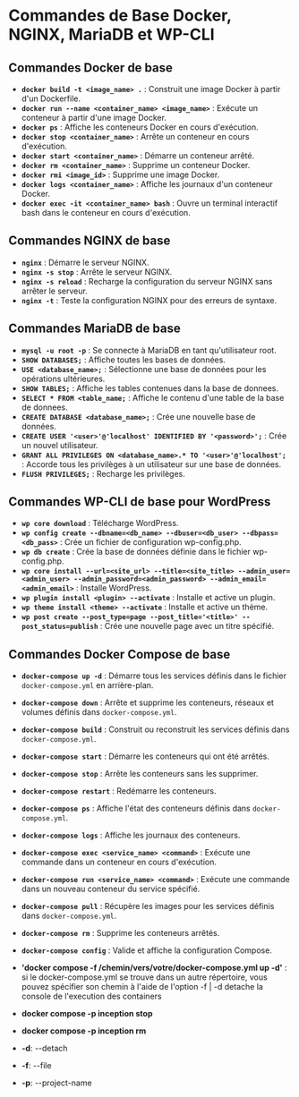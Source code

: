 # Commandes de Base Docker, NGINX, MariaDB et WP-CLI

## Commandes Docker de base
- **`docker build -t <image_name> .`** : Construit une image Docker à partir d'un Dockerfile.
- **`docker run --name <container_name> <image_name>`** : Exécute un conteneur à partir d'une image Docker.
- **`docker ps`** : Affiche les conteneurs Docker en cours d'exécution.
- **`docker stop <container_name>`** : Arrête un conteneur en cours d'exécution.
- **`docker start <container_name>`** : Démarre un conteneur arrêté.
- **`docker rm <container_name>`** : Supprime un conteneur Docker.
- **`docker rmi <image_id>`** : Supprime une image Docker.
- **`docker logs <container_name>`** : Affiche les journaux d'un conteneur Docker.
- **`docker exec -it <container_name> bash`** : Ouvre un terminal interactif bash dans le conteneur en cours d'exécution.

## Commandes NGINX de base
- **`nginx`** : Démarre le serveur NGINX.
- **`nginx -s stop`** : Arrête le serveur NGINX.
- **`nginx -s reload`** : Recharge la configuration du serveur NGINX sans arrêter le serveur.
- **`nginx -t`** : Teste la configuration NGINX pour des erreurs de syntaxe.

## Commandes MariaDB de base
- **`mysql -u root -p`** : Se connecte à MariaDB en tant qu'utilisateur root.
- **`SHOW DATABASES;`** : Affiche toutes les bases de données.
- **`USE <database_name>;`** : Sélectionne une base de données pour les opérations ultérieures.
- **`SHOW TABLES;`** : Affiche les tables contenues dans la base de donnees.
- **`SELECT * FROM <table_name;`** : Affiche le contenu d'une table de la base de donnees.
- **`CREATE DATABASE <database_name>;`** : Crée une nouvelle base de données.
- **`CREATE USER '<user>'@'localhost' IDENTIFIED BY '<password>';`** : Crée un nouvel utilisateur.
- **`GRANT ALL PRIVILEGES ON <database_name>.* TO '<user>'@'localhost';`** : Accorde tous les privilèges à un utilisateur sur une base de données.
- **`FLUSH PRIVILEGES;`** : Recharge les privilèges.

## Commandes WP-CLI de base pour WordPress
- **`wp core download`** : Télécharge WordPress.
- **`wp config create --dbname=<db_name> --dbuser=<db_user> --dbpass=<db_pass>`** : Crée un fichier de configuration wp-config.php.
- **`wp db create`** : Crée la base de données définie dans le fichier wp-config.php.
- **`wp core install --url=<site_url> --title=<site_title> --admin_user=<admin_user> --admin_password=<admin_password> --admin_email=<admin_email>`** : Installe WordPress.
- **`wp plugin install <plugin> --activate`** : Installe et active un plugin.
- **`wp theme install <theme> --activate`** : Installe et active un thème.
- **`wp post create --post_type=page --post_title='<title>' --post_status=publish`** : Crée une nouvelle page avec un titre spécifié.

## Commandes Docker Compose de base
- **`docker-compose up -d`** : Démarre tous les services définis dans le fichier `docker-compose.yml` en arrière-plan.
- **`docker-compose down`** : Arrête et supprime les conteneurs, réseaux et volumes définis dans `docker-compose.yml`.
- **`docker-compose build`** : Construit ou reconstruit les services définis dans `docker-compose.yml`.
- **`docker-compose start`** : Démarre les conteneurs qui ont été arrêtés.
- **`docker-compose stop`** : Arrête les conteneurs sans les supprimer.
- **`docker-compose restart`** : Redémarre les conteneurs.
- **`docker-compose ps`** : Affiche l'état des conteneurs définis dans `docker-compose.yml`.
- **`docker-compose logs`** : Affiche les journaux des conteneurs.
- **`docker-compose exec <service_name> <command>`** : Exécute une commande dans un conteneur en cours d'exécution.
- **`docker-compose run <service_name> <command>`** : Exécute une commande dans un nouveau conteneur du service spécifié.
- **`docker-compose pull`** : Récupère les images pour les services définis dans `docker-compose.yml`.
- **`docker-compose rm`** : Supprime les conteneurs arrêtés.
- **`docker-compose config`** : Valide et affiche la configuration Compose.
- **'docker compose -f /chemin/vers/votre/docker-compose.yml up -d'** : si le docker-compose.yml se trouve dans un autre répertoire, vous pouvez spécifier son chemin à l'aide de l'option -f | -d detache la console de l'execution des containers

- **docker compose -p inception stop**
- **docker compose -p inception rm**
- **-d**: --detach
- **-f**: --file
- **-p**: --project-name